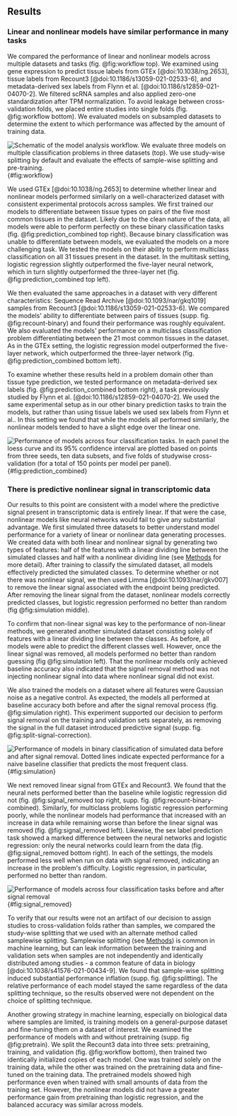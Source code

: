 ## Results

### Linear and nonlinear models have similar performance in many tasks
We compared the performance of linear and nonlinear models across multiple datasets and tasks (fig. @fig:workflow top).
We examined using gene expression to predict tissue labels from GTEx [@doi:10.1038/ng.2653], tissue labels from Recount3 [@doi:10.1186/s13059-021-02533-6], and metadata-derived sex labels from Flynn et al. [@doi:10.1186/s12859-021-04070-2].
We filtered scRNA samples and also applied zero-one standardization after TPM normalization.
To avoid leakage between cross-validation folds, we placed entire studies into single folds (fig. @fig:workflow bottom).
We evaluated models on subsampled datasets to determine the extent to which performance was affected by the amount of training data.

![
Schematic of the model analysis workflow. We evaluate three models on multiple classification problems in three datasets (top). We use study-wise splitting by default and evaluate the effects of sample-wise splitting and pre-training.
](./images/workflow.svg "Workflow diagram"){#fig:workflow}


We used GTEx [@doi:10.1038/ng.2653] to determine whether linear and nonlinear models performed similarly on a well-characterized dataset with consistent experimental protocols across samples.
We first trained our models to differentiate between tissue types on pairs of the five most common tissues in the dataset.
Likely due to the clean nature of the data, all models were able to perform perfectly on these binary classification tasks (fig. @fig:prediction_combined top right).
Because binary classification was unable to differentiate between models, we evaluated the models on a more challenging task.
We tested the models on their ability to perform multiclass classification on all 31 tissues present in the dataset.
In the multitask setting, logistic regression slightly outperformed the five-layer neural network, which in turn slightly outperformed the three-layer net (fig. @fig:prediction_combined top left).

We then evaluated the same approaches in a dataset with very different characteristics: Sequence Read Archive [@doi:10.1093/nar/gkq1019] samples from Recount3 [@doi:10.1186/s13059-021-02533-6].
We compared the models' ability to differentiate between pairs of tissues (supp. fig. @fig:recount-binary) and found their performance was roughly equivalent.
We also evaluated the models' performance on a multiclass classification problem differentiating between the 21 most common tissues in the dataset.
As in the GTEx setting, the logistic regression model outperformed the five-layer network, which outperformed the three-layer network (fig. @fig:prediction_combined bottom left). <!--in each of these cases where you are referring to a part of a figure, you should give it a label A, B, etc and use that -->

To examine whether these results held in a problem domain other than tissue type prediction, we tested performance on metadata-derived sex labels (fig. @fig:prediction_combined bottom right), a task previously studied by Flynn et al. [@doi:10.1186/s12859-021-04070-2].
We used the same experimental setup as in our other binary prediction tasks to train the models, but rather than using tissue labels we used sex labels from Flynn et al..
In this setting we found that while the models all performed similarly, the nonlinear models tended to have a slight edge over the linear one.

![
Performance of models across four classification tasks. In each panel the loess curve and its 95% confidence interval are plotted based on points from three seeds, ten data subsets, and five folds of studywise cross-validation (for a total of 150 points per model per panel).
](./images/full_signal_combined.svg ){#fig:prediction_combined}

### There is predictive nonlinear signal in transcriptomic data
Our results to this point are consistent with a model where the predictive signal present in transcriptomic data is entirely linear.
If that were the case, nonlinear models like neural networks would fail to give any substantial advantage.
We first simulated three datasets to better understand model performance for a variety of linear or nonlinear data generating processes.
We created data with both linear and nonlinear signal by generating two types of features: half of the features with a linear dividing line between the simulated classes and half with a nonlinear dividing line (see [Methods](#methods) for more detail).
After training to classify the simulated dataset, all models effectively predicted the simulated classes.
To determine whether or not there was nonlinear signal, we then used Limma [@doi:10.1093/nar/gkv007] to remove the linear signal associated with the endpoint being predicted.
After removing the linear signal from the dataset, nonlinear models correctly predicted classes, but logistic regression performed no better than random (fig @fig:simulation middle).

To confirm that non-linear signal was key to the performance of non-linear methods, we generated another simulated dataset consisting solely of features with a linear dividing line between the classes.
As before, all models were able to predict the different classes well.
However, once the linear signal was removed, all models performed no better than random guessing (fig @fig:simulation left).
That the nonlinear models only achieved baseline accuracy also indicated that the signal removal method was not injecting nonlinear signal into data where nonlinear signal did not exist.

We also trained the models on a dataset where all features were Gaussian noise as a negative control.
As expected, the models all performed at baseline accuracy both before and after the signal removal process (fig. @fig:simulation right).
This experiment supported our decision to perform signal removal on the training and validation sets separately, as removing the signal in the full dataset introduced predictive signal (supp. fig. @fig:split-signal-correction).

![
Performance of models in binary classification of simulated data before and after signal removal. Dotted lines indicate expected performance for a naive baseline classifier that predicts the most frequent class.
](./images/simulated_data_combined.svg ){#fig:simulation}

We next removed linear signal from GTEx and Recount3.
We found that the neural nets performed better than the baseline while logistic regression did not (fig. @fig:signal_removed top right, supp. fig. @fig:recount-binary-combined).
Similarly, for multiclass problems logistic regression performing poorly, while the nonlinear models had performance that increased with an increase in data while remaining worse than before the linear signal was removed (fig. @fig:signal_removed left).
Likewise, the sex label prediction task showed a marked difference between the neural networks and logistic regression: only the neural networks could learn from the data (fig. @fig:signal_removed bottom right).
In each of the settings, the models performed less well when run on data with signal removed, indicating an increase in the problem's difficulty. 
Logistic regression, in particular, performed no better than random.

![
Performance of models across four classification tasks before and after signal removal
](./images/signal_removed_combined.svg ){#fig:signal_removed}

To verify that our results were not an artifact of our decision to assign studies to cross-validation folds rather than samples, we compared the study-wise splitting that we used with an alternate method called samplewise splitting.
Samplewise splitting (see [Methods](#methods)) is common in machine learning, but can leak information between the training and validation sets when samples are not independently and identically distributed among studies - a common feature of data in biology [@doi:10.1038/s41576-021-00434-9].
We found that sample-wise splitting induced substantial performance inflation (supp. fig. @fig:splitting).
The relative performance of each model stayed the same regardless of the data splitting technique, so the results observed were not dependent on the choice of splitting technique.

Another growing strategy in machine learning, especially on biological data where samples are limited, is training models on a general-purpose dataset and fine-tuning them on a dataset of interest.
We examined the performance of models with and without pretraining (supp. fig @fig:pretrain).
We split the Recount3 data into three sets: pretraining, training, and validation (fig. @fig:workflow bottom), then trained two identically initialized copies of each model.
One was trained solely on the training data, while the other was trained on the pretraining data and fine-tuned on the training data.
The pretrained models showed high performance even when trained with small amounts of data from the training set.
However, the nonlinear models did not have a greater performance gain from pretraining than logistic regression, and the balanced accuracy was similar across models.
